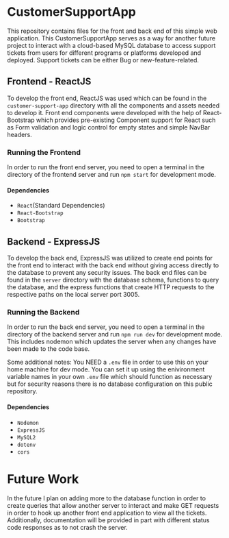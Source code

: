 # CustomerSupportApp

This repository contains files for the front and back end of this simple web application. This CustomerSupportApp serves as a way for another future project to interact with a cloud-based MySQL database to access support tickets from users for different programs or platforms developed and deployed. Support tickets can be either Bug or new-feature-related.

## Frontend - ReactJS

To develop the front end, ReactJS was used which can be found in the `customer-support-app` directory with all the components and assets needed to develop it.
Front end components were developed with the help of React-Bootstrap which provides pre-existing Component support for React such as Form validation and logic control for empty states and simple NavBar headers.

### Running the Frontend

In order to run the front end server, you need to open a terminal in the directory of the frontend server and run `npm start` for development mode.

#### Dependencies

- `React`(Standard Dependencies)
- `React-Bootstrap`
- `Bootstrap`

## Backend - ExpressJS

To develop the back end, ExpressJS was utilized to create end points for the front end to interact with the back end without giving access directly to the database to prevent any security issues. The back end files can be found in the `server` directory with the database schema, functions to query the database, and the express functions that create HTTP requests to the respective paths on the local server port 3005.

### Running the Backend

In order to run the back end server, you need to open a terminal in the directory of the backend server and run `npm run dev` for development mode.
This includes nodemon which updates the server when any changes have been made to the code base.

Some additional notes: You NEED a `.env` file in order to use this on your home machine for dev mode. You can set it up using the enivironment variable names in your own `.env` file which should function as necessary but for security reasons there is no database configuration on this public repository.

#### Dependencies

- `Nodemon`
- `ExpressJS`
- `MySQL2`
- `dotenv`
- `cors`

# Future Work

In the future I plan on adding more to the database function in order to create queries that allow another server to interact and make GET requests in order to hook up another front end application to view all the tickets. Additionally, documentation will be provided in part with different status code responses as to not crash the server.
